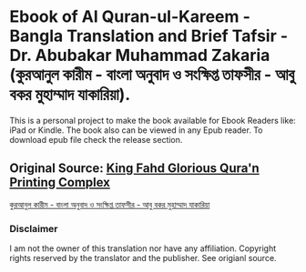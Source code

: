 # Ebook of Al Quran-ul-Kareem - Bangla Translation and Brief Tafsir - Dr. Abubakar Muhammad Zakaria (কুরআনুল কারীম - বাংলা অনুবাদ ও সংক্ষিপ্ত তাফসীর - আবু বকর মুহাম্মাদ যাকারিয়া).

This is a personal project to make the book available for Ebook Readers like: iPad or Kindle. The book also can be viewed in any Epub reader.
To download epub file check the release section.

## Original Source: [King Fahd Glorious Qura'n Printing Complex](https://qurancomplex.gov.sa) 

[কুরআনুল কারীম - বাংলা অনুবাদ ও সংক্ষিপ্ত তাফসীর - আবু বকর মুহাম্মাদ যাকারিয়া](https://qurancomplex.gov.sa/en/kfgqpc-quran-translate-bengali-1/)

### Disclaimer
I am not the owner of this translation nor have any affiliation. Copyright rights reserved by the translator and the publisher. See origianl source.

